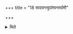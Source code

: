 +++
title = "18 सादयन्त्युपांश्वन्तर्यामौ"

+++

<details><summary>थिते</summary>

सादयन्त्युपांश्वन्तर्यामौ १८
</details>
